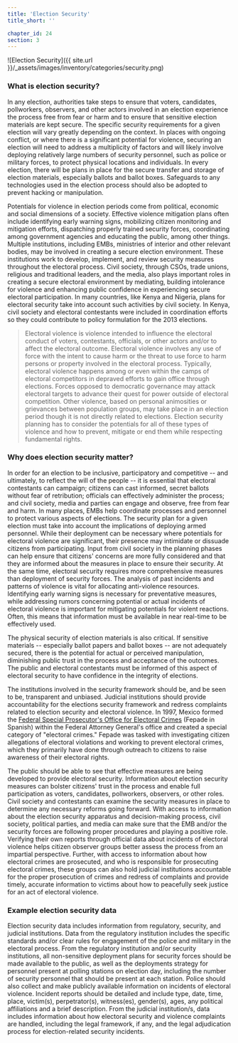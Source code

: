 ```yaml
---
title: 'Election Security'
title_short: ''

chapter_id: 24
section: 3
---
```


![Election Security]({{ site.url }}/\_assets/images/inventory/categories/security.png)

### What is election security?

In any election, authorities take steps to ensure that voters, candidates, pollworkers, observers, and other actors involved in an election experience the process free from fear or harm and to ensure that sensitive election materials are kept secure. The specific security requirements for a given election will vary greatly depending on the context. In places with ongoing conflict, or where there is a significant potential for violence, securing an election will need to address a multiplicity of factors and will likely involve deploying relatively large numbers of security personnel, such as police or military forces, to protect physical locations and individuals. In every election, there will be plans in place for the secure transfer and storage of election materials, especially ballots and ballot boxes. Safeguards to any technologies used in the election process should also be adopted to prevent hacking or manipulation.

Potentials for violence in election periods come from political, economic and social dimensions of a society. Effective violence mitigation plans often include identifying early warning signs, mobilizing citizen monitoring and mitigation efforts, dispatching properly trained security forces, coordinating among government agencies and educating the public, among other things. Multiple institutions, including EMBs, ministries of interior and other relevant bodies, may be involved in creating a secure election environment. These institutions work to develop, implement, and review security measures throughout the electoral process. Civil society, through CSOs, trade unions, religious and traditional leaders, and the media, also plays important roles in creating a secure electoral environment by mediating, building intolerance for violence and enhancing public confidence in experiencing secure electoral participation. In many countries, like Kenya and Nigeria, plans for electoral security take into account such activities by civil society. In Kenya, civil society and electoral contestants were included in coordination efforts so they could contribute to policy formulation for the 2013 elections.

> Electoral violence is violence intended to influence the electoral conduct of voters, contestants, officials, or other actors and/or to affect the electoral outcome. Electoral violence involves any use of force with the intent to cause harm or the threat to use force to harm persons or property involved in the electoral process. Typically, electoral violence happens among or even within the camps of electoral competitors in depraved efforts to gain office through elections. Forces opposed to democratic governance may attack electoral targets to advance their quest for power outside of electoral competition. Other violence, based on personal animosities or grievances between population groups, may take place in an election period though it is not directly related to elections. Election security planning has to consider the potentials for all of these types of violence and how to prevent, mitigate or end them while respecting fundamental rights.

### Why does election security matter?

In order for an election to be inclusive, participatory and competitive -- and ultimately, to reflect the will of the people -- it is essential that electoral contestants can campaign; citizens can cast informed, secret ballots without fear of retribution; officials can effectively administer the process; and civil society, media and parties can engage and observe, free from fear and harm. In many places, EMBs help coordinate processes and personnel to protect various aspects of elections. The security plan for a given election must take into account the implications of deploying armed personnel. While their deployment can be necessary where potentials for electoral violence are significant, their presence may intimidate or dissuade citizens from participating. Input from civil society in the planning phases can help ensure that citizens' concerns are more fully considered and that they are informed about the measures in place to ensure their security. At the same time, electoral security requires more comprehensive measures than deployment of security forces. The analysis of past incidents and patterns of violence is vital for allocating anti-violence resources. Identifying early warning signs is necessary for preventative measures, while addressing rumors concerning potential or actual incidents of electoral violence is important for mitigating potentials for violent reactions. Often, this means that information must be available in near real-time to be effectively used.

The physical security of election materials is also critical. If sensitive materials -- especially ballot papers and ballot boxes -- are not adequately secured, there is the potential for actual or perceived manipulation, diminishing public trust in the process and acceptance of the outcomes. The public and electoral contestants must be informed of this aspect of electoral security to have confidence in the integrity of elections.

The institutions involved in the security framework should be, and be seen to be, transparent and unbiased. Judicial institutions should provide accountability for the elections security framework and redress complaints related to election security and electoral violence. In 1997, Mexico formed the [Federal Special Prosecutor's Office for Electoral Crimes](http://www.pgr.gob.mx/FEPADE/) (Fepade in Spanish) within the Federal Attorney General's office and created a special category of "electoral crimes." Fepade was tasked with investigating citizen allegations of electoral violations and working to prevent electoral crimes, which they primarily have done through outreach to citizens to raise awareness of their electoral rights.

The public should be able to see that effective measures are being developed to provide electoral security. Information about election security measures can bolster citizens' trust in the process and enable full participation as voters, candidates, pollworkers, observers, or other roles. Civil society and contestants can examine the security measures in place to determine any necessary reforms going forward. With access to information about the election security apparatus and decision-making process, civil society, political parties, and media can make sure that the EMB and/or the security forces are following proper procedures and playing a positive role. Verifying their own reports through official data about incidents of electoral violence helps citizen observer groups better assess the process from an impartial perspective. Further, with access to information about how electoral crimes are prosecuted, and who is responsible for prosecuting electoral crimes, these groups can also hold judicial institutions accountable for the proper prosecution of crimes and redress of complaints and provide timely, accurate information to victims about how to peacefully seek justice for an act of electoral violence.

### Example election security data

Election security data includes information from regulatory, security, and judicial institutions. Data from the regulatory institution includes the specific standards and/or clear rules for engagement of the police and military in the electoral process. From the regulatory institution and/or security institutions, all non-sensitive deployment plans for security forces should be made available to the public, as well as the deployments strategy for personnel present at polling stations on election day, including the number of security personnel that should be present at each station. Police should also collect and make publicly available information on incidents of electoral violence. Incident reports should be detailed and include type, date, time, place, victim(s), perpetrator(s), witness(es), gender(s), ages, any political affiliations and a brief description. From the judicial institution/s, data includes information about how electoral security and violence complaints are handled, including the legal framework, if any, and the legal adjudication process for election-related security incidents.
